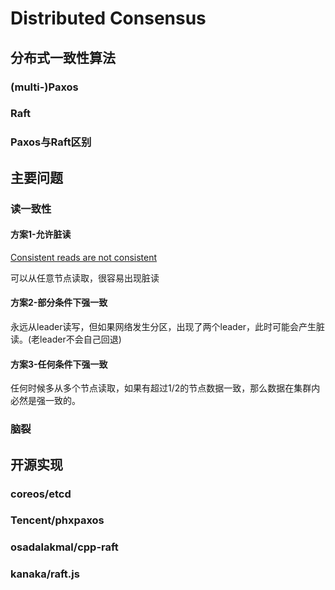 # Distributed Consensus

## 分布式一致性算法

### (multi-)Paxos

### Raft

### Paxos与Raft区别

## 主要问题

### 读一致性

#### 方案1-允许脏读
[Consistent reads are not consistent](https://github.com/coreos/etcd/issues/741)

可以从任意节点读取，很容易出现脏读

#### 方案2-部分条件下强一致
永远从leader读写，但如果网络发生分区，出现了两个leader，此时可能会产生脏读。(老leader不会自己回退)

#### 方案3-任何条件下强一致
任何时候多从多个节点读取，如果有超过1/2的节点数据一致，那么数据在集群内必然是强一致的。

### 脑裂 

## 开源实现

### coreos/etcd

### Tencent/phxpaxos

### osadalakmal/cpp-raft

### kanaka/raft.js
